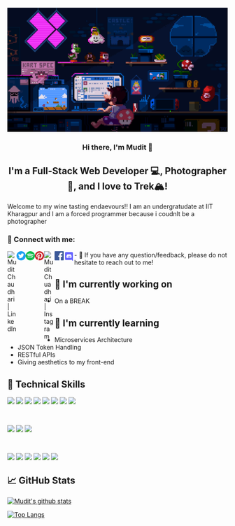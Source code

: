 <p align="center">
  <a href="https://www.fallingfalling.com/" target="_blank" rel="noreferrer"><img src="Images/Pixel Jeff_ Photo.gif" alt="my banner"></a>
</p>

<h3 align="center">
Hi there, I'm Mudit</a> 👋
</h3>

<h2 align="center">
I'm a Full-Stack Web Developer 💻, Photographer 📸, and I love to Trek🏔️!
</h2> 

Welcome to my wine tasting endaevours!! I am an undergratudate at IIT Kharagpur and I am a forced programmer because i coudnlt be a photographer

### 🤝 Connect with me:
<div class="social-icons">
    <a href="https://www.linkedin.com/in/mudit-chaudhari-ba2a63169/"><img align="left" src="https://raw.githubusercontent.com/yushi1007/yushi1007/main/images/linkedin.svg" alt="Mudit Chaudhari | LinkedIn" width="21px"/></a>
    <a href="https://twitter.com/MuditChaudhari"><img align="left" src="Images/3225183_app_logo_media_popular_social_icon.svg" alt="Mudit Chuadhari | Twitter" width="21px"/></a>
    <a href="https://open.spotify.com/user/gykvfu66ttvv0tu2k5jcadcgf?si=0b4c2a102a114696"><img align="left" src="https://github.com/muditchaudhari/muditchaudhari/blob/b4289f3284d78bc4f4eccf724e1367b496126294/Images/1298766_spotify_music_sound_icon.svg" alt="Mudit Chuadhari | Spotify" width="21px"/></a>
    <a href="https://in.pinterest.com/muditchaudhari/"><img align="left" src="Images/317731_pinterest_social_social media_icon.svg" alt="Mudit Chuadhari | Pinterest" width="21px"/></a>
    <a href="https://www.instagram.com/muditchaudhari/"><img align="left" src="https://raw.githubusercontent.com/yushi1007/yushi1007/main/images/instagram.svg" alt="Mudit Chuadhari | Instagram" width="24px"/></a>
    <a href="https://www.facebook.com/muditchaudhari/"><img align="left" src="Images/317727_facebook_social media_social_icon.svg" alt="Mudit Chaudhari | Facebook" width="21px"/></a>
    <a href="https://discordapp.com/users/426413605773246479"><img align="left" src="Images/8725815_discord_icon.svg" alt="Mudit Chaudhari | Discord" width="24px"/></a>
</div>
<div>
- 💬 If you have any question/feedback, please do not hesitate to reach out to me!
</div>

## 🔭 I'm currently working on

- On a BREAK

## 🌱 I'm currently learning

- Microservices Architecture
- JSON Token Handling
- RESTful APIs
- Giving aesthetics to my front-end  

## 💼 Technical Skills

![](https://img.shields.io/badge/Code-React-informational?style=flat&logo=react&color=61DAFB)
![](https://img.shields.io/badge/Code-Redux-informational?style=flat&logo=Redux&color=764ABC)
![](https://img.shields.io/badge/Code-JavaScript-informational?style=flat&logo=JavaScript&color=F7DF1E)
![](https://img.shields.io/badge/Code-Ruby-informational?style=flat&logo=Ruby&color=CC342D)
![](https://img.shields.io/badge/Code-Ruby_on_Rails-informational?style=flat&logo=Ruby-On-Rails&color=CC0000)
![](https://img.shields.io/badge/Code-HTML5-informational?style=flat&logo=HTML5&color=E34F26)
![](https://img.shields.io/badge/Code-PostgreSQL-informational?style=flat&logo=PostgreSQL&color=336791)
![](https://img.shields.io/badge/Code-SQLite-informational?style=flat&logo=SQLite&color=003B57)

</br>

![](https://img.shields.io/badge/Style-Bootstrap-informational?style=flat&logo=Bootstrap&color=7952B3)
![](https://img.shields.io/badge/Style-CSS3-informational?style=flat&logo=CSS3&color=1572B6)
![](https://img.shields.io/badge/Style-styled--components-informational?style=flat&logo=styled-components&color=DB7093)


</br>

![](https://img.shields.io/badge/Tools-Figma-informational?style=flat&logo=Figma&color=F24E1E)
![](https://img.shields.io/badge/Tools-NPM-informational?style=flat&logo=NPM&color=CB3837)
![](https://img.shields.io/badge/Tools-Heroku-informational?style=flat&logo=Heroku&color=430098)
![](https://img.shields.io/badge/Tools-Netlify-informational?style=flat&logo=netlify&color=00C7B7)
![](https://img.shields.io/badge/Tools-Git-informational?style=flat&logo=Git&color=F05032)
![](https://img.shields.io/badge/Tools-GitHub-informational?style=flat&logo=GitHub&color=181717)

## 📈 GitHub Stats 

[![Mudit's github stats](https://github-readme-stats.vercel.app/api?username=muditchaudhari)](https://github.com/muditchaudhari)

[![Top Langs](https://github-readme-stats.vercel.app/api/top-langs/?username=muditchaudhari&layout=compact)](https://github.com/muditchaudhari)